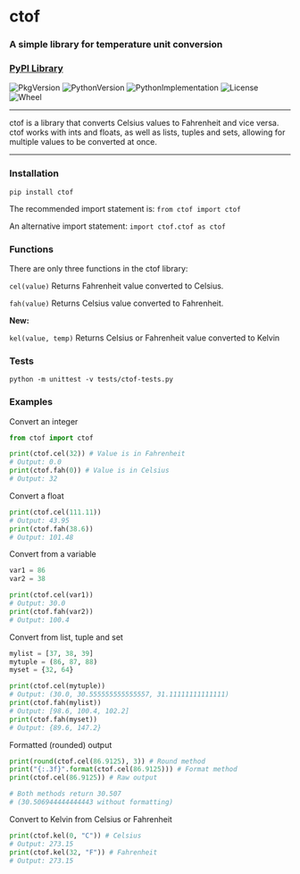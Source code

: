 # ctof
### A simple library for temperature unit conversion
### [PyPI Library](https://pypi.org/project/ctof/)

![PkgVersion](https://img.shields.io/pypi/v/ctof)
![PythonVersion](https://img.shields.io/pypi/pyversions/ctof)
![PythonImplementation](https://img.shields.io/pypi/implementation/ctof)
![License](https://img.shields.io/pypi/l/ctof)
![Wheel](https://img.shields.io/pypi/wheel/ctof)

***

ctof is a library that converts Celsius values to Fahrenheit
and vice versa. ctof works with ints and floats, as well as
lists, tuples and sets, allowing for multiple values to be
converted at once.

***

### Installation

```
pip install ctof
```

The recommended import statement is: `from ctof import ctof`

An alternative import statement: `import ctof.ctof as ctof`

### Functions

There are only three functions in the ctof library:

`cel(value)`
Returns Fahrenheit value converted to Celsius.

`fah(value)`
Returns Celsius value converted to Fahrenheit.

**New:**

`kel(value, temp)`
Returns Celsius or Fahrenheit value converted to Kelvin

### Tests

```
python -m unittest -v tests/ctof-tests.py
```

### Examples

Convert an integer
```py
from ctof import ctof

print(ctof.cel(32)) # Value is in Fahrenheit
# Output: 0.0
print(ctof.fah(0)) # Value is in Celsius
# Output: 32
```
Convert a float
```py
print(ctof.cel(111.11))
# Output: 43.95
print(ctof.fah(38.6))
# Output: 101.48
```

Convert from a variable
```py
var1 = 86
var2 = 38

print(ctof.cel(var1))
# Output: 30.0
print(ctof.fah(var2))
# Output: 100.4
```

Convert from list, tuple and set
```py
mylist = [37, 38, 39]
mytuple = (86, 87, 88)
myset = {32, 64}

print(ctof.cel(mytuple))
# Output: (30.0, 30.555555555555557, 31.11111111111111)
print(ctof.fah(mylist))
# Output: [98.6, 100.4, 102.2]
print(ctof.fah(myset))
# Output: {89.6, 147.2}
```

Formatted (rounded) output
```py
print(round(ctof.cel(86.9125), 3)) # Round method
print("{:.3f}".format(ctof.cel(86.9125))) # Format method
print(ctof.cel(86.9125)) # Raw output

# Both methods return 30.507
# (30.506944444444443 without formatting)
```

Convert to Kelvin from Celsius or Fahrenheit
```py 
print(ctof.kel(0, "C")) # Celsius
# Output: 273.15
print(ctof.kel(32, "F")) # Fahrenheit
# Output: 273.15
```
